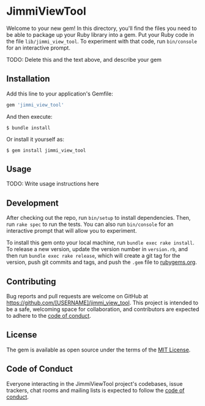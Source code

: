 # JimmiViewTool

Welcome to your new gem! In this directory, you'll find the files you need to be able to package up your Ruby library into a gem. Put your Ruby code in the file `lib/jimmi_view_tool`. To experiment with that code, run `bin/console` for an interactive prompt.

TODO: Delete this and the text above, and describe your gem

## Installation

Add this line to your application's Gemfile:

```ruby
gem 'jimmi_view_tool'
```

And then execute:

    $ bundle install

Or install it yourself as:

    $ gem install jimmi_view_tool

## Usage

TODO: Write usage instructions here

## Development

After checking out the repo, run `bin/setup` to install dependencies. Then, run `rake spec` to run the tests. You can also run `bin/console` for an interactive prompt that will allow you to experiment.

To install this gem onto your local machine, run `bundle exec rake install`. To release a new version, update the version number in `version.rb`, and then run `bundle exec rake release`, which will create a git tag for the version, push git commits and tags, and push the `.gem` file to [rubygems.org](https://rubygems.org).

## Contributing

Bug reports and pull requests are welcome on GitHub at https://github.com/[USERNAME]/jimmi_view_tool. This project is intended to be a safe, welcoming space for collaboration, and contributors are expected to adhere to the [code of conduct](https://github.com/[USERNAME]/jimmi_view_tool/blob/master/CODE_OF_CONDUCT.md).


## License

The gem is available as open source under the terms of the [MIT License](https://opensource.org/licenses/MIT).

## Code of Conduct

Everyone interacting in the JimmiViewTool project's codebases, issue trackers, chat rooms and mailing lists is expected to follow the [code of conduct](https://github.com/[USERNAME]/jimmi_view_tool/blob/master/CODE_OF_CONDUCT.md).
